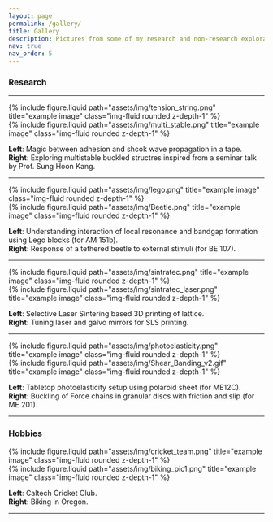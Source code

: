 ```yaml
---
layout: page
permalink: /gallery/
title: Gallery
description: Pictures from some of my research and non-research explorations.
nav: true
nav_order: 5
---
```


### Research

---

<div class="row justify-content-sm-center">
    <div class="col-sm mt-3 mt-md-0">
        {% include figure.liquid path="assets/img/tension_string.png" title="example image" class="img-fluid rounded z-depth-1" %}
    </div>
    <div class="col-sm mt-3 mt-md-0">
        {% include figure.liquid path="assets/img/multi_stable.png" title="example image" class="img-fluid rounded z-depth-1" %}
    </div>
</div>

**Left**: Magic between adhesion and shcok wave propagation in a tape. <br />
**Right**: Exploring multistable buckled structres inspired from a seminar talk by Prof. Sung Hoon Kang.

---

<div class="row justify-content-sm-center">
    <div class="col-sm mt-3 mt-md-0">
        {% include figure.liquid path="assets/img/lego.png" title="example image" class="img-fluid rounded z-depth-1" %}
    </div>
    <div class="col-sm mt-3 mt-md-0">
        {% include figure.liquid path="assets/img/Beetle.png" title="example image" class="img-fluid rounded z-depth-1" %}
    </div>
</div>

**Left**: Understanding interaction of local resonance and bandgap formation using Lego blocks (for AM 151b). <br />
**Right**: Response of a tethered beetle to external stimuli (for BE 107).

---

<div class="row justify-content-sm-center">
    <div class="col-sm mt-3 mt-md-0">
        {% include figure.liquid path="assets/img/sintratec.png" title="example image" class="img-fluid rounded z-depth-1" %}
    </div>
    <div class="col-sm mt-3 mt-md-0">
        {% include figure.liquid path="assets/img/sintratec_laser.png" title="example image" class="img-fluid rounded z-depth-1" %}
    </div>
</div>

**Left**: Selective Laser Sintering based 3D printing of lattice. <br />
**Right**: Tuning laser and galvo mirrors for SLS printing.

---

<div class="row justify-content-sm-center">
    <div class="col-sm mt-3 mt-md-0">
        {% include figure.liquid path="assets/img/photoelasticity.png" title="example image" class="img-fluid rounded z-depth-1" %}
    </div>
    <div class="col-sm mt-3 mt-md-0">
        {% include figure.liquid path="assets/img/Shear_Banding_v2.gif" title="example image" class="img-fluid rounded z-depth-1" %}
    </div>
</div>

**Left**: Tabletop photoelasticity setup using polaroid sheet (for ME12C). <br />
**Right**: Buckling of Force chains in granular discs with friction and slip (for ME 201).

---

### Hobbies

<div class="row justify-content-sm-center">
    <div class="col-sm mt-3 mt-md-0">
        {% include figure.liquid path="assets/img/cricket_team.png" title="example image" class="img-fluid rounded z-depth-1" %}
    </div>
    <div class="col-sm mt-3 mt-md-0">
        {% include figure.liquid path="assets/img/biking_pic1.png" title="example image" class="img-fluid rounded z-depth-1" %}
    </div>
</div>

**Left**: Caltech Cricket Club. <br />
**Right**: Biking in Oregon.

---
